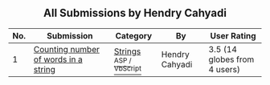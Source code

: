 ﻿<div align="center">

## All Submissions by Hendry Cahyadi

</div>

No.  | Submission | Category | By   | User Rating
---- | ---------- | -------- | ---- | -----------
1 | [Counting number of words in a string<br />](https://github.com/Planet-Source-Code/hendry-cahyadi-counting-number-of-words-in-a-string__4-6846) | [Strings<br /><sup>ASP / VbScript</sup>](../ByCategory/strings__4-26.md) | Hendry Cahyadi | 3.5 (14 globes from 4 users)
